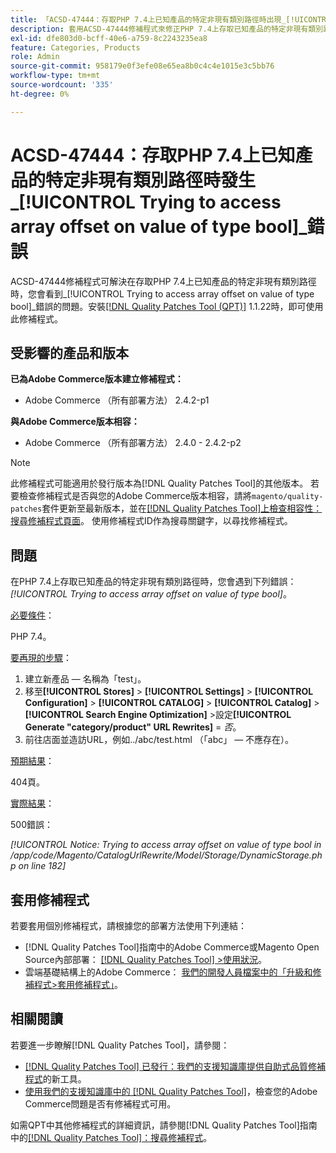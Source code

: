 ```yaml
---
title: 「ACSD-47444：存取PHP 7.4上已知產品的特定非現有類別路徑時出現_[!UICONTROL Trying to access array offset on value of type bool]_錯誤」
description: 套用ACSD-47444修補程式來修正PHP 7.4上存取已知產品的特定非現有類別路徑時發生_[!UICONTROL Trying to access array offset on value of type bool]_錯誤的Adobe Commerce問題。
exl-id: dfe803d0-bcff-40e6-a759-8c2243235ea8
feature: Categories, Products
role: Admin
source-git-commit: 958179e0f3efe08e65ea8b0c4c4e1015e3c5bb76
workflow-type: tm+mt
source-wordcount: '335'
ht-degree: 0%

---
```


# ACSD-47444：存取PHP 7.4上已知產品的特定非現有類別路徑時發生&#x200B;_[!UICONTROL Trying to access array offset on value of type bool]_錯誤

ACSD-47444修補程式可解決在存取PHP 7.4上已知產品的特定非現有類別路徑時，您會看到&#x200B;_[!UICONTROL Trying to access array offset on value of type bool]_錯誤的問題。安裝[[!DNL Quality Patches Tool (QPT)]](/help/announcements/adobe-commerce-announcements/magento-quality-patches-released-new-tool-to-self-serve-quality-patches.md) 1.1.22時，即可使用此修補程式。

## 受影響的產品和版本

**已為Adobe Commerce版本建立修補程式：**
* Adobe Commerce （所有部署方法） 2.4.2-p1

**與Adobe Commerce版本相容：**
* Adobe Commerce （所有部署方法） 2.4.0 - 2.4.2-p2

>[!NOTE]
>
>此修補程式可能適用於發行版本為[!DNL Quality Patches Tool]的其他版本。 若要檢查修補程式是否與您的Adobe Commerce版本相容，請將`magento/quality-patches`套件更新至最新版本，並在[[!DNL Quality Patches Tool]上檢查相容性：搜尋修補程式頁面](https://experienceleague.adobe.com/tools/commerce-quality-patches/index.html)。 使用修補程式ID作為搜尋關鍵字，以尋找修補程式。

## 問題

在PHP 7.4上存取已知產品的特定非現有類別路徑時，您會遇到下列錯誤： _[!UICONTROL Trying to access array offset on value of type bool]_。

<u>必要條件</u>：

PHP 7.4。

<u>要再現的步驟</u>：

1. 建立新產品 — 名稱為「test」。
1. 移至&#x200B;**[!UICONTROL Stores]** > **[!UICONTROL Settings]** > **[!UICONTROL Configuration]** > **[!UICONTROL CATALOG]** > **[!UICONTROL Catalog]** > **[!UICONTROL Search Engine Optimization]** >設定&#x200B;**[!UICONTROL Generate "category/product" URL Rewrites]** = _否_。
1. 前往店面並造訪URL，例如../abc/test.html （「abc」 — 不應存在）。

<u>預期結果</u>：

404頁。

<u>實際結果</u>：

500錯誤：

_[!UICONTROL Notice: Trying to access array offset on value of type bool in /app/code/Magento/CatalogUrlRewrite/Model/Storage/DynamicStorage.php on line 182]_

## 套用修補程式

若要套用個別修補程式，請根據您的部署方法使用下列連結：

* [!DNL Quality Patches Tool]指南中的Adobe Commerce或Magento Open Source內部部署： [[!DNL Quality Patches Tool] >使用狀況](https://experienceleague.adobe.com/docs/commerce-operations/tools/quality-patches-tool/usage.html)。
* 雲端基礎結構上的Adobe Commerce： [我們的開發人員檔案中的「升級和修補程式>套用修補程式」](https://experienceleague.adobe.com/docs/commerce-cloud-service/user-guide/develop/upgrade/apply-patches.html)。

## 相關閱讀

若要進一步瞭解[!DNL Quality Patches Tool]，請參閱：

* [[!DNL Quality Patches Tool] 已發行：我們的支援知識庫提供自助式品質修補程式](/help/announcements/adobe-commerce-announcements/magento-quality-patches-released-new-tool-to-self-serve-quality-patches.md)的新工具。
* [使用我們的支援知識庫中的 [!DNL Quality Patches Tool]](/help/support-tools/patches-available-in-qpt-tool/check-patch-for-magento-issue-with-magento-quality-patches.md)，檢查您的Adobe Commerce問題是否有修補程式可用。

如需QPT中其他修補程式的詳細資訊，請參閱[!DNL Quality Patches Tool]指南中的[[!DNL Quality Patches Tool]：搜尋修補程式](https://experienceleague.adobe.com/tools/commerce-quality-patches/index.html)。
